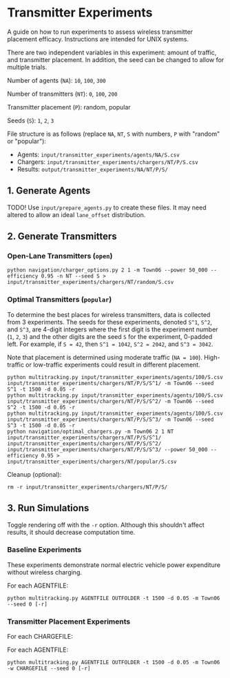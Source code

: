 # Transmitter Experiments
A guide on how to run experiments to assess wireless transmitter placement efficacy. Instructions are intended for UNIX systems.

There are two independent variables in this experiment: amount of traffic, and transmitter placement. In addition, the seed can be changed to allow for multiple trials.

Number of agents (`NA`): `10`, `100`, `300`

Number of transmitters (`NT`): `0`, `100`, `200`

Transmitter placement (`P`): random, popular

Seeds (`S`): `1`, `2`, `3`

File structure is as follows (replace `NA`, `NT`, `S` with numbers, `P` with "random" or "popular"):
- Agents: `input/transmitter_experiments/agents/NA/S.csv`
- Chargers: `input/transmitter_experiments/chargers/NT/P/S.csv`
- Results: `output/transmitter_experiments/NA/NT/P/S/`


## 1. Generate Agents
TODO!
Use `input/prepare_agents.py` to create these files. It may need altered to allow an ideal `lane_offset` distribution.


## 2. Generate Transmitters
### Open-Lane Transmitters (`open`)
```
python navigation/charger_options.py 2 1 -m Town06 --power 50_000 --efficiency 0.95 -n NT --seed S > input/transmitter_experiments/chargers/NT/random/S.csv
```

### Optimal Transmitters (`popular`)
To determine the best places for wireless transmitters, data is collected from 3 experiments. The seeds for these experiments, denoted `S^1`, `S^2`, and `S^3`, are 4-digit integers where the first digit is the experiment number (`1`, `2`, `3`) and the other digits are the seed `S` for the experiment, 0-padded left. For example, if `S = 42`, then `S^1 = 1042`, `S^2 = 2042`, and `S^3 = 3042`.

Note that placement is determined using moderate traffic (`NA = 100`). High-traffic or low-traffic experiments could result in different placement.
```
python multitracking.py input/transmitter_experiments/agents/100/S.csv input/transmitter_experiments/chargers/NT/P/S/S^1/ -m Town06 --seed S^1 -t 1500 -d 0.05 -r
python multitracking.py input/transmitter_experiments/agents/100/S.csv input/transmitter_experiments/chargers/NT/P/S/S^2/ -m Town06 --seed S^2 -t 1500 -d 0.05 -r
python multitracking.py input/transmitter_experiments/agents/100/S.csv input/transmitter_experiments/chargers/NT/P/S/S^3/ -m Town06 --seed S^3 -t 1500 -d 0.05 -r
python navigation/optimal_chargers.py -m Town06 2 1 NT input/transmitter_experiments/chargers/NT/P/S/S^1/ input/transmitter_experiments/chargers/NT/P/S/S^2/ input/transmitter_experiments/chargers/NT/P/S/S^3/ --power 50_000 --efficiency 0.95 > input/transmitter_experiments/chargers/NT/popular/S.csv
```
Cleanup (optional):
```
rm -r input/transmitter_experiments/chargers/NT/P/S/
```

## 3. Run Simulations
Toggle rendering off with the `-r` option. Although this shouldn't affect results, it should decrease computation time.

### Baseline Experiments
These experiments demonstrate normal electric vehicle power expenditure without wireless charging.

For each AGENTFILE:
```
python multitracking.py AGENTFILE OUTFOLDER -t 1500 -d 0.05 -m Town06 --seed 0 [-r]
```

### Transmitter Placement Experiments
For each CHARGEFILE:

For each AGENTFILE:
```
python multitracking.py AGENTFILE OUTFOLDER -t 1500 -d 0.05 -m Town06 -w CHARGEFILE --seed 0 [-r]
```
